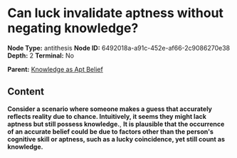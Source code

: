 # Can luck invalidate aptness without negating knowledge?

**Node Type:** antithesis
**Node ID:** 6492018a-a91c-452e-af66-2c9086270e38
**Depth:** 2
**Terminal:** No

**Parent:** [Knowledge as Apt Belief](knowledge-as-apt-belief.md)

## Content

**Consider a scenario where someone makes a guess that accurately reflects reality due to chance. Intuitively, it seems they might lack aptness but still possess knowledge.**, **It is plausible that the occurrence of an accurate belief could be due to factors other than the person's cognitive skill or aptness, such as a lucky coincidence, yet still count as knowledge.**
